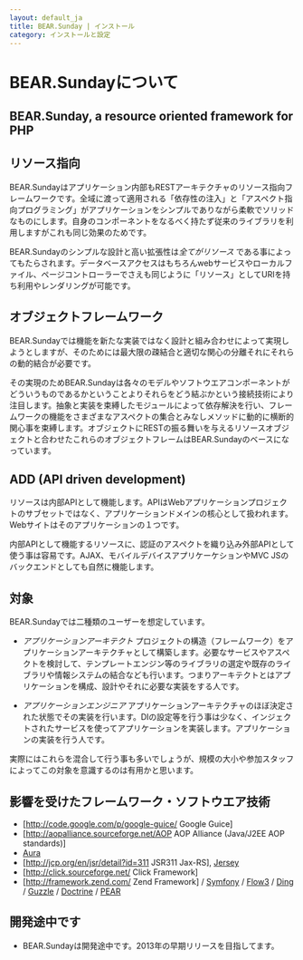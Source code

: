 ```yaml
---
layout: default_ja
title: BEAR.Sunday | インストール
category: インストールと設定
---
```


# BEAR.Sundayについて

## BEAR.Sunday, a resource oriented framework for PHP 

## リソース指向 
BEAR.Sundayはアプリケーション内部もRESTアーキテクチャのリソース指向フレームワークです。全域に渡って適用される「依存性の注入」と「アスペクト指向プログラミング」がアプリケーションをシンプルでありながら柔軟でソリッドなものにします。自身のコンポーネントをなるべく持たず従来のライブラリを利用しますがこれも同じ効果のためです。

BEAR.Sundayのシンプルな設計と高い拡張性は*全てがリソース* である事によってもたらされます。データベースアクセスはもちろんwebサービスやローカルファイル、ページコントローラーでさえも同じように「リソース」としてURIを持ち利用やレンダリングが可能です。


## オブジェクトフレームワーク 

BEAR.Sundayでは機能を新たな実装ではなく設計と組み合わせによって実現しようとしますが、そのためには最大限の疎結合と適切な関心の分離それにそれらの動的結合が必要です。

その実現のためBEAR.Sundayは各々のモデルやソフトウエアコンポーネントがどういうものであるかということよりそれらをどう結ぶかという接続技術により注目します。抽象と実装を束縛したモジュールによって依存解決を行い、フレームワークの機能をさまざまなアスペクトの集合とみなしメソッドに動的に横断的関心事を束縛します。オブジェクトにRESTの振る舞いを与えるリソースオブジェクトと合わせたこれらのオブジェクトフレームはBEAR.Sundayのベースになっています。

## ADD (API driven development) 

リソースは内部APIとして機能します。APIはWebアプリケーションプロジェクトのサブセットではなく、アプリケーションドメインの核心として扱われます。Webサイトはそのアプリケーションの１つです。

内部APIとして機能するリソースに、認証のアスペクトを織り込み外部APIとして使う事は容易です。AJAX、モバイルデバイスアプリケーケションやMVC JSのバックエンドとしても自然に機能します。


## 対象 

BEAR.Sundayでは二種類のユーザーを想定しています。

 * *アプリケーションアーキテクト* プロジェクトの構造（フレームワーク）をアプリケーションアーキテクチャとして構築します。必要なサービスやアスペクトを検討して、テンプレートエンジン等のライブラリの選定や既存のライブラリや情報システムの結合なども行います。つまりアーキテクトとはアプリケーションを構成、設計やそれに必要な実装をする人です。

 * *アプリケーションエンジニア* アプリケーションアーキテクチャのほぼ決定された状態でその実装を行います。DIの設定等を行う事は少なく、インジェクトされたサービスを使ってアプリケーションを実装します。アプリケーションの実装を行う人です。

実際にはこれらを混合して行う事も多いでしょうが、規模の大小や参加スタッフによってこの対象を意識するのは有用かと思います。


## 影響を受けたフレームワーク・ソフトウエア技術 

 * [http://code.google.com/p/google-guice/ Google Guice]
 * [http://aopalliance.sourceforge.net/AOP AOP Alliance (Java/J2EE AOP standards)]
 * [Aura](http://auraphp.github.com/)
 * [http://jcp.org/en/jsr/detail?id=311 JSR311 Jax-RS],  [Jersey](http://jersey.java.net/)
 * [http://click.sourceforge.net/ Click Framework]
 * [http://framework.zend.com/ Zend Framework] / [Symfony](http://symfony.com/what-is-symfony) / [Flow3](http://flow3.typo3.org/) / [Ding](http://marcelog.github.com/Ding/) / [Guzzle](http://guzzlephp.org/) / [Doctrine](http://www.doctrine-project.org/about.html) / [PEAR](http://pear.php.net/)

## 開発途中です 

 * BEAR.Sundayは開発途中です。2013年の早期リリースを目指してます。